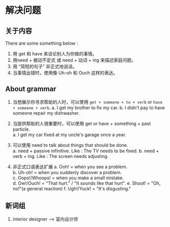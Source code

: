 # 解决问题

## 关于内容

There are some something below :

1. 用 get 和 have 来谈论别人为你做的事情。
2. 用need + 被动不定式 或 need + 动词 + ing 来描述家庭问题。
3. 用 “简短的句子” 非正式地说话。
4. 当事情出错时，使用像 Uh-oh 和 Ouch 这样的表达。

## About grammar

1. 当想展示你寻求帮助的人时，可以使用 `get + someone + to + verb` or `have + someone + verb`.
    a. I get my brother to fix my car.
    b. I didn't pay to have someone repair my dishwasher.

2. 当提供帮助的人很重要时，可以使用 get or have + something + past particle.  
    a. I get my car fixed at my uncle's garage once a year.

3. 可以使用 need to talk about things that should be done.  
    a. need + passive infinitive. Like : The TV needs to be fixed.
    b. need + verb + ing. Like : The screen needs adjusting.

4. 非正式口语表达扩展
    a. Ooh! = when you see a problem.  
    b. Uh-oh! = when you suddenly discover a problem.  
    c. Oops!/Whoops! = when you make a small mistake.  
    d. Ow!/Ouch! = "That hurt." / "It sounds like that hurt".
    e. Shoot! = "Oh, no!"(a general reaction)
    f. Ugh!/Yuck! = "It's disgusting."

## 新词组

1. interior designer --> 室内设计师
